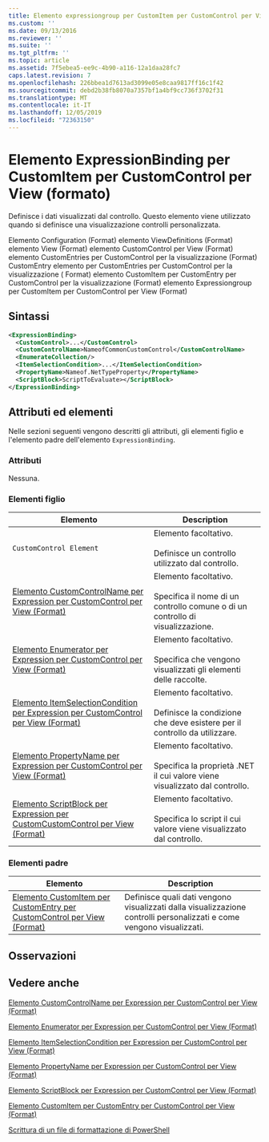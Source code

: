 ```yaml
---
title: Elemento expressiongroup per CustomItem per CustomControl per View (Format) | Microsoft Docs
ms.custom: ''
ms.date: 09/13/2016
ms.reviewer: ''
ms.suite: ''
ms.tgt_pltfrm: ''
ms.topic: article
ms.assetid: 7f5ebea5-ee9c-4b90-a116-12a1daa28fc7
caps.latest.revision: 7
ms.openlocfilehash: 226bbea1d7613ad3099e05e8caa9817ff16c1f42
ms.sourcegitcommit: debd2b38fb8070a7357bf1a4bf9cc736f3702f31
ms.translationtype: MT
ms.contentlocale: it-IT
ms.lasthandoff: 12/05/2019
ms.locfileid: "72363150"
---
```

# <a name="expressionbinding-element-for-customitem-for-customcontrol-for-view-format"></a>Elemento ExpressionBinding per CustomItem per CustomControl per View (formato)

Definisce i dati visualizzati dal controllo. Questo elemento viene utilizzato quando si definisce una visualizzazione controlli personalizzata.

Elemento Configuration (Format) elemento ViewDefinitions (Format) elemento View (Format) elemento CustomControl per View (Format) elemento CustomEntries per CustomControl per la visualizzazione (Format) CustomEntry elemento per CustomEntries per CustomControl per la visualizzazione ( Format) elemento CustomItem per CustomEntry per CustomControl per la visualizzazione (Format) elemento Expressiongroup per CustomItem per CustomControl per View (Format)

## <a name="syntax"></a>Sintassi

```xml
<ExpressionBinding>
  <CustomControl>...</CustomControl>
  <CustomControlName>NameofCommonCustomControl</CustomControlName>
  <EnumerateCollection/>
  <ItemSelectionCondition>...</ItemSelectionCondition>
  <PropertyName>Nameof.NetTypeProperty</PropertyName>
  <ScriptBlock>ScriptToEvaluate></ScriptBlock>
</ExpressionBinding>
```

## <a name="attributes-and-elements"></a>Attributi ed elementi

Nelle sezioni seguenti vengono descritti gli attributi, gli elementi figlio e l'elemento padre dell'elemento `ExpressionBinding`.

### <a name="attributes"></a>Attributi

Nessuna.

### <a name="child-elements"></a>Elementi figlio

|Elemento|Description|
|-------------|-----------------|
|`CustomControl Element`|Elemento facoltativo.<br /><br /> Definisce un controllo utilizzato dal controllo.|
|[Elemento CustomControlName per Expression per CustomControl per View (Format)](./customcontrolname-element-for-expressionbinding-for-customcontrol-for-view-format.md)|Elemento facoltativo.<br /><br /> Specifica il nome di un controllo comune o di un controllo di visualizzazione.|
|[Elemento Enumerator per Expression per CustomControl per View (Format)](./enumeratecollection-element-for-expressionbinding-for-customcontrol-for-view-format.md)|Elemento facoltativo.<br /><br /> Specifica che vengono visualizzati gli elementi delle raccolte.|
|[Elemento ItemSelectionCondition per Expression per CustomControl per View (Format)](./itemselectioncondition-element-for-expressionbinding-for-customcontrol-format.md)|Elemento facoltativo.<br /><br /> Definisce la condizione che deve esistere per il controllo da utilizzare.|
|[Elemento PropertyName per Expression per CustomControl per View (Format)](./propertyname-element-for-expressionbinding-for-customcontrol-for-view-format.md)|Elemento facoltativo.<br /><br /> Specifica la proprietà .NET il cui valore viene visualizzato dal controllo.|
|[Elemento ScriptBlock per Expression per CustomCustomControl per View (Format)](./scriptblock-element-for-expressionbinding-for-customcontrol-for-view-format.md)|Elemento facoltativo.<br /><br /> Specifica lo script il cui valore viene visualizzato dal controllo.|

### <a name="parent-elements"></a>Elementi padre

|Elemento|Description|
|-------------|-----------------|
|[Elemento CustomItem per CustomEntry per CustomControl per View (Format)](./customitem-element-for-customentry-for-customcontrol-for-view-format.md)|Definisce quali dati vengono visualizzati dalla visualizzazione controlli personalizzati e come vengono visualizzati.|

## <a name="remarks"></a>Osservazioni

## <a name="see-also"></a>Vedere anche

[Elemento CustomControlName per Expression per CustomControl per View (Format)](./customcontrolname-element-for-expressionbinding-for-customcontrol-for-view-format.md)

[Elemento Enumerator per Expression per CustomControl per View (Format)](./enumeratecollection-element-for-expressionbinding-for-customcontrol-for-view-format.md)

[Elemento ItemSelectionCondition per Expression per CustomControl per View (Format)](./itemselectioncondition-element-for-expressionbinding-for-customcontrol-format.md)

[Elemento PropertyName per Expression per CustomControl per View (Format)](./propertyname-element-for-expressionbinding-for-customcontrol-for-view-format.md)

[Elemento ScriptBlock per Expression per CustomControl per View (Format)](./scriptblock-element-for-expressionbinding-for-customcontrol-for-view-format.md)

[Elemento CustomItem per CustomEntry per CustomControl per View (Format)](./customitem-element-for-customentry-for-customcontrol-for-view-format.md)

[Scrittura di un file di formattazione di PowerShell](./writing-a-powershell-formatting-file.md)
